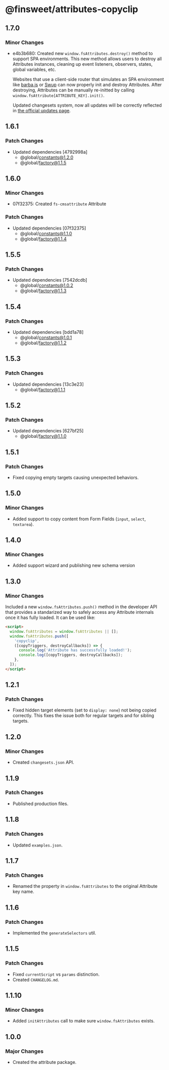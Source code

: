 # @finsweet/attributes-copyclip

## 1.7.0

### Minor Changes

- e4b3b680: Created new `window.fsAttributes.destroy()` method to support SPA environments.
  This new method allows users to destroy all Attributes instances, cleaning up event listeners, observers, states, global variables, etc.

  Websites that use a client-side router that simulates an SPA environment like [barba.js](https://barba.js.org/) or [Swup](https://swup.js.org/) can now properly init and destroy Attributes.
  After destroying, Attributes can be manually re-initted by calling `window.fsAttribute[ATTRIBUTE_KEY].init()`.

  Updated changesets system, now all updates will be correctly reflected in [the official updates page](https://www.finsweet.com/attributes/updates).

## 1.6.1

### Patch Changes

- Updated dependencies [4792998a]
  - @global/constants@1.2.0
  - @global/factory@1.1.5

## 1.6.0

### Minor Changes

- 07f32375: Created `fs-cmsattribute` Attribute

### Patch Changes

- Updated dependencies [07f32375]
  - @global/constants@1.1.0
  - @global/factory@1.1.4

## 1.5.5

### Patch Changes

- Updated dependencies [7542dcdb]
  - @global/constants@1.0.2
  - @global/factory@1.1.3

## 1.5.4

### Patch Changes

- Updated dependencies [bdd1a78]
  - @global/constants@1.0.1
  - @global/factory@1.1.2

## 1.5.3

### Patch Changes

- Updated dependencies [13c3e23]
  - @global/factory@1.1.1

## 1.5.2

### Patch Changes

- Updated dependencies [627bf25]
  - @global/factory@1.1.0

## 1.5.1

### Patch Changes

- Fixed copying empty targets causing unexpected behaviors.

## 1.5.0

### Minor Changes

- Added support to copy content from Form Fields (`input`, `select`, `textarea`).

## 1.4.0

### Minor Changes

- Added support wizard and publishing new schema version

## 1.3.0

### Minor Changes

Included a new `window.fsAttributes.push()` method in the developer API that provides a standarized way to safely access any Attribute internals once it has fully loaded.
It can be used like:

```html
<script>
  window.fsAttributes = window.fsAttributes || [];
  window.fsAttributes.push([
    'copyclip',
    ([copyTriggers, destroyCallbacks]) => {
      console.log('Attribute has successfully loaded!');
      console.log([copyTriggers, destroyCallbacks]);
    },
  ]);
</script>
```

## 1.2.1

### Patch Changes

- Fixed hidden target elements (set to `display: none`) not being copied correctly.
  This fixes the issue both for regular targets and for sibling targets.

## 1.2.0

### Minor Changes

- Created `changesets.json` API.

## 1.1.9

### Patch Changes

- Published production files.

## 1.1.8

### Patch Changes

- Updated `examples.json`.

## 1.1.7

### Patch Changes

- Renamed the property in `window.fsAttributes` to the original Attribute key name.

## 1.1.6

### Patch Changes

- Implemented the `generateSelectors` util.

## 1.1.5

### Patch Changes

- Fixed `currentScript` vs `params` distinction.
- Created `CHANGELOG.md`.

## 1.1.10

### Minor Changes

- Added `initAttributes` call to make sure `window.fsAttributes` exists.

## 1.0.0

### Major Changes

- Created the attribute package.
